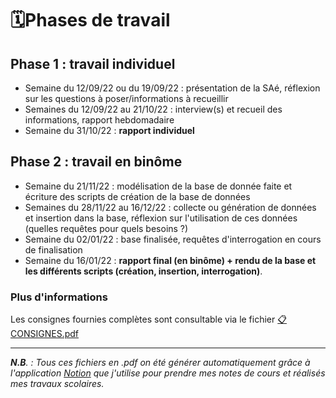 # 🗓️Phases de travail


## **Phase 1 : travail individuel**


- Semaine du 12/09/22 ou du 19/09/22 : présentation de la SAé, réflexion sur les questions à poser/informations à recueillir
- Semaines du 12/09/22 au 21/10/22 : interview(s) et recueil des informations, rapport hebdomadaire
- Semaine du 31/10/22 : **rapport individuel**

## **Phase 2 : travail en binôme**

- Semaine du 21/11/22 : modélisation de la base de donnée faite et écriture des scripts de création de la base de données
- Semaines du 28/11/22 au 16/12/22 : collecte ou génération de données et insertion dans la base, réflexion sur l'utilisation de ces données (quelles requêtes pour quels besoins ?)
- Semaine du 02/01/22 : base finalisée, requêtes d'interrogation en cours de finalisation
- Semaine du 16/01/22 : **rapport final (en binôme) + rendu de la base et les différents scripts (création, insertion, interrogation)**.

### Plus d'informations

 Les consignes fournies complètes sont consultable via le fichier [📋CONSIGNES.pdf]()

---

***N.B**. : Tous ces fichiers en .pdf on été générer automatiquement grâce à l'application [Notion](https://www.notion.so/fr-fr) que j'utilise pour prendre
mes notes de cours et réalisés mes travaux scolaires.*
